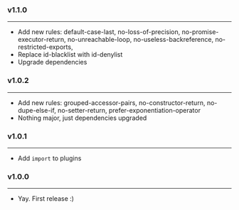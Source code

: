 ### v1.1.0

---

- Add new rules: default-case-last, no-loss-of-precision, no-promise-executor-return, no-unreachable-loop, no-useless-backreference, no-restricted-exports,
- Replace id-blacklist with id-denylist
- Upgrade dependencies

### v1.0.2

---

- Add new rules: grouped-accessor-pairs, no-constructor-return, no-dupe-else-if, no-setter-return, prefer-exponentiation-operator
- Nothing major, just dependencies upgraded

### v1.0.1

---

- Add `import` to plugins

### v1.0.0

---

- Yay. First release :)
